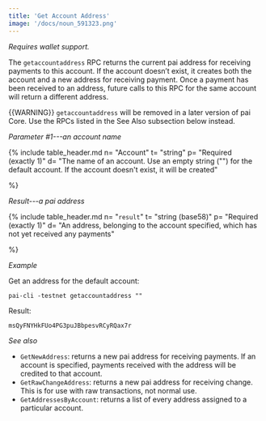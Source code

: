 ```yaml
---
title: 'Get Account Address'
image: '/docs/noun_591323.png'
---
```


*Requires wallet support.*

The `getaccountaddress` RPC returns the current pai address for receiving payments to this account. If the account doesn’t exist, it creates both the account and a new address for receiving payment. Once a payment has been received to an address, future calls to this RPC for the same account will return a different address.

{{WARNING}} `getaccountaddress` will be removed in a later version of pai
Core.  Use the RPCs listed in the See Also subsection below instead.

*Parameter #1---an account name*

{% include table_header.md
  n= "Account"
  t= "string"
  p= "Required<br>(exactly 1)"
  d= "The name of an account.  Use an empty string (\"\") for the default account.  If the account doesn't exist, it will be created"

%}

*Result---a pai address*

{% include table_header.md
  n= "`result`"
  t= "string (base58)"
  p= "Required<br>(exactly 1)"
  d= "An address, belonging to the account specified, which has not yet received any payments"

%}

*Example*

Get an address for the default account:

```
pai-cli -testnet getaccountaddress ""
```

Result:

```
msQyFNYHkFUo4PG3puJBbpesvRCyRQax7r
```

*See also*

* `GetNewAddress`: returns a new pai address for receiving payments. If an account is specified, payments received with the address will be credited to that account.
* `GetRawChangeAddress`: returns a new pai address for receiving change. This is for use with raw transactions, not normal use.
* `GetAddressesByAccount`: returns a list of every address assigned to a particular account.


